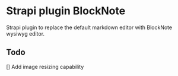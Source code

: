 # Strapi plugin BlockNote

Strapi plugin to replace the default markdown editor with BlockNote wysiwyg editor.

## Todo

[] Add image resizing capability
